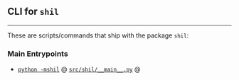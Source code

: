 <!--- This is a markdown file.  Comments look like this --->

## CLI for `shil`

-------------------------------------------------------------------------------

These are scripts/commands that ship with the package `shil`:


### Main Entrypoints 


* [`python -mshil`](/docs/cli/shil.md) @ [`src/shil/__main__.py`](/src/shil/__main__.py) @


